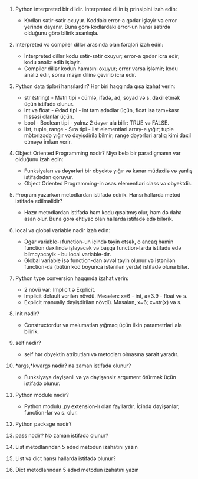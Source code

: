 1. Python interpreted bir dildir. İnterpreted dilin iş prinsipini izah edin:
    - Kodları sətir-sətir oxuyur. Koddakı error-a qədər işləyir və error yerində dayanır. Buna görə kodlardakı error-un hansı sətirdə olduğunu görə bilirik asanlıqla. 

2. Interpreted və compiler dillər arasında olan fərqləri izah edin:
    - İnterpreted dillər kodu sətir-sətir oxuyur; error-a qədər icra edir; kodu analiz edib işləyir.
    - Compiler dillər kodun hamısını oxuyur; error varsa işləmir; kodu analiz edir, sonra maşın dilinə çevirib icra edir.

3. Python data tipləri hansılardır? Hər biri haqqında qısa izahat verin:
    - str (string) - Mətn tipi - cümlə, ifadə, ad, soyad və s. daxil etmək üçün istifadə olunur. 
    - int və float - Ədəd tipi - int tam ədədlər üçün, float isə tam+kəsr hissəsi olanlar üçün.
    - bool - Boolean tipi - yalnız 2 dəyər ala bilir: TRUE və FALSE.
    - list, tuple, range - Sıra tipi - list elementləri array-e yığır; tuple mötərizədə yığır və dəyişdirilə bilmir; range dəyərləri aralıq kimi daxil etməyə imkan verir.


4. Object Oriented Programming nədir? Niyə belə bir paradigmanın var olduğunu izah edin:
    - Funksiyaları və dəyərləri bir obyektə yığır və kənar müdaxilə və yanlış istifadədən qoruyur.
    - Object Oriented Programming-in əsas elementləri class və obyektdir. 

5. Proqram yazarkən metodlardan istifadə edirik. Hansı hallarda metod istifadə edilməlidir?
    - Hazır metodlardan istifadə həm kodu qısaltmış olur, həm də daha asan olur. Buna görə ehtiyac olan hallarda istifadə edə bilərik. 

6. local və global variable nədir izah edin:
    - Əgər variable-ı function-un içində təyin etsək, o ancaq həmin function daxilində işləyəcək və başqa function-larda istifadə edə bilməyəcəyik - bu local variable-dır. 
    - Global variable isə function-dan əvvəl təyin olunur və istənilən function-da (bütün kod boyunca istənilən yerdə) istifadə oluna bilər.

7. Python type conversion haqqında izahat verin:
    - 2 növü var: Implicit ə Explicit. 
    - Implicit default verilən növdü. Məsələn: x=6 - int, a=3.9 - float və s.
    - Explicit manually dəyişdirilən növdü. Məsələn, x=6; x=str(x)  və s.

8. init nədir?
    - Constructordur və məlumatları yığmaq üçün ilkin parametrləri ala bilirik.

9. self nədir?
    - self hər obyektin atributları və metodları olmasına şərait yaradır.

10. *args,*kwargs nədir? nə zaman istifadə olunur?
    - Funksiyaya dəyişənli və ya dəyişənsiz arqument ötürmək üçün istifadə olunur. 

11. Python module nədir?
    - Python modulu .py extension-lı olan fayllardır. İçində dəyişənlər, function-lar və s. olur. 

12. Python package nədir?


13. pass nədir? Nə zaman istifadə olunur?


14. List metodlarından 5 ədəd metodun izahatını yazın


15. List və dict hansı hallarda istifadə olunur?


16. Dict metodlarından 5 ədəd metodun izahatını yazın

